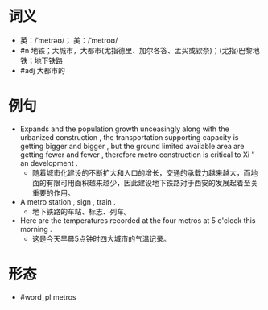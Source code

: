 # 词义
- 英：/ˈmetrəʊ/； 美：/ˈmetroʊ/
- #n 地铁；大城市，大都市(尤指德里、加尔各答、孟买或钦奈)；(尤指)巴黎地铁；地下铁路
- #adj 大都市的
# 例句
- Expands and the population growth unceasingly along with the urbanized construction , the transportation supporting capacity is getting bigger and bigger , but the ground limited available area are getting fewer and fewer , therefore metro construction is critical to Xi ' an development .
	- 随着城市化建设的不断扩大和人口的增长，交通的承载力越来越大，而地面的有限可用面积越来越少，因此建设地下铁路对于西安的发展起着至关重要的作用。
- A metro station , sign , train .
	- 地下铁路的车站、标志、列车。
- Here are the temperatures recorded at the four metros at 5 o'clock this morning .
	- 这是今天早晨5点钟时四大城市的气温记录。
# 形态
- #word_pl metros
